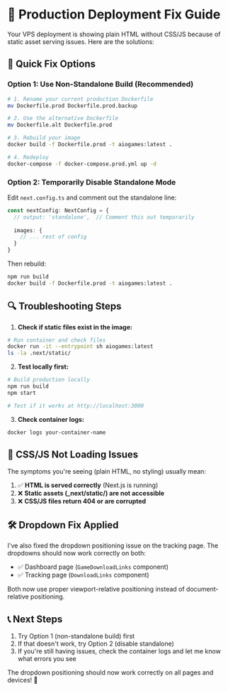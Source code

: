 # 🚨 Production Deployment Fix Guide

Your VPS deployment is showing plain HTML without CSS/JS because of static asset serving issues. Here are the solutions:

## 🎯 Quick Fix Options

### Option 1: Use Non-Standalone Build (Recommended)
```bash
# 1. Rename your current production Dockerfile
mv Dockerfile.prod Dockerfile.prod.backup

# 2. Use the alternative Dockerfile
mv Dockerfile.alt Dockerfile.prod

# 3. Rebuild your image
docker build -f Dockerfile.prod -t aiogames:latest .

# 4. Redeploy
docker-compose -f docker-compose.prod.yml up -d
```

### Option 2: Temporarily Disable Standalone Mode
Edit `next.config.ts` and comment out the standalone line:
```typescript
const nextConfig: NextConfig = {
  // output: 'standalone',  // Comment this out temporarily
  
  images: {
    // ... rest of config
  }
}
```

Then rebuild:
```bash
npm run build
docker build -f Dockerfile.prod -t aiogames:latest .
```

## 🔍 Troubleshooting Steps

1. **Check if static files exist in the image:**
```bash
# Run container and check files
docker run -it --entrypoint sh aiogames:latest
ls -la .next/static/
```

2. **Test locally first:**
```bash
# Build production locally
npm run build
npm start

# Test if it works at http://localhost:3000
```

3. **Check container logs:**
```bash
docker logs your-container-name
```

## 🎨 CSS/JS Not Loading Issues

The symptoms you're seeing (plain HTML, no styling) usually mean:

1. ✅ **HTML is served correctly** (Next.js is running)
2. ❌ **Static assets (_next/static/) are not accessible**
3. ❌ **CSS/JS files return 404 or are corrupted**

## 🛠 Dropdown Fix Applied

I've also fixed the dropdown positioning issue on the tracking page. The dropdowns should now work correctly on both:
- ✅ Dashboard page (`GameDownloadLinks` component)  
- ✅ Tracking page (`DownloadLinks` component)

Both now use proper viewport-relative positioning instead of document-relative positioning.

## 📞 Next Steps

1. Try Option 1 (non-standalone build) first
2. If that doesn't work, try Option 2 (disable standalone)
3. If you're still having issues, check the container logs and let me know what errors you see

The dropdown positioning should now work correctly on all pages and devices! 🎉